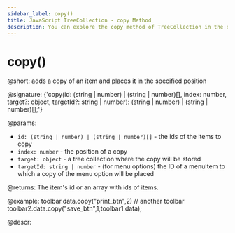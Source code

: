 ```yaml
---
sidebar_label: copy()
title: JavaScript TreeCollection - copy Method 
description: You can explore the copy method of TreeCollection in the documentation of the DHTMLX JavaScript UI library. Browse developer guides and API reference, try out code examples and live demos, and download a free 30-day evaluation version of DHTMLX Suite.
---
```


# copy()

@short: adds a copy of an item and places it in the specified position

@signature: {'copy(id: (string | number) | (string | number)[], index: number, target?: object, targetId?: string | number): (string | number) | (string | number)[];'}

@params:
- `id: (string | number) | (string | number)[]` - the ids of the items to copy
- `index: number` - the position of a copy
- `target: object` - a tree collection where the copy will be stored
- `targetId: string | number` - (for menu options) the ID of a menuItem to which a copy of the menu option will be placed

@returns:
The item's id or an array with ids of items.

@example:
toolbar.data.copy("print_btn",2)
// another toolbar
toolbar2.data.copy("save_btn",1,toolbar1.data);

@descr:
